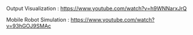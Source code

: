 Output Visualization : https://www.youtube.com/watch?v=h9WNNarxJrQ


Mobile Robot Simulation : https://www.youtube.com/watch?v=93hGOJ9SMAc
